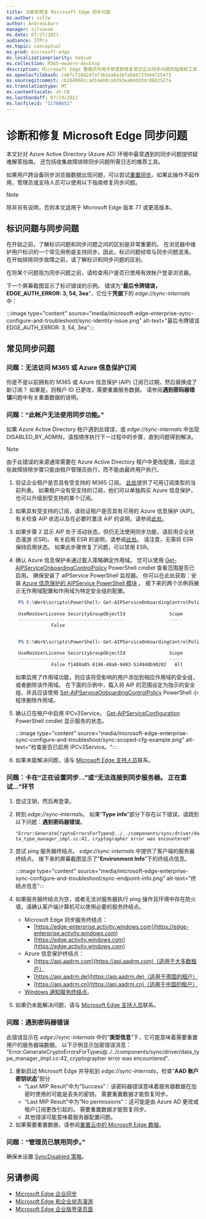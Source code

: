 ```yaml
---
title: 诊断和修复 Microsoft Edge 同步问题
ms.author: collw
author: AndreaLBarr
manager: silvanam
ms.date: 07/27/2021
audience: ITPro
ms.topic: conceptual
ms.prod: microsoft-edge
ms.localizationpriority: medium
ms.collection: M365-modern-desktop
description: Microsoft Edge 管理员可用于排查和修复常见企业同步问题的指南和工具
ms.openlocfilehash: c46fc716424faf361ea0a3bfab68737b64725473
ms.sourcegitcommit: cb264068ccad14eb8ca8393ea04dd3dc8682527a
ms.translationtype: MT
ms.contentlocale: zh-CN
ms.lasthandoff: 07/29/2021
ms.locfileid: "11708651"
---
```

# <a name="diagnose-and-fix-microsoft-edge-sync-issues"></a>诊断和修复 Microsoft Edge 同步问题

本文针对 Azure Active Directory (Azure AD) 环境中最常遇到的同步问题提供疑难解答指南。 还包括收集故障排除同步问题所需日志的推荐工具。

如果用户跨设备同步浏览器数据出现问题，可以尝试[重置同步](edge-learnmore-reset-data-in-cloud.md)。如果此操作不起作用，管理员或支持人员可以使用以下指南修复同步问题。

> [!NOTE]
> 除非另有说明，否则本文适用于 Microsoft Edge 版本 77 或更高版本。

## <a name="identity-issues-versus-sync-issues"></a>标识问题与同步问题

在开始之前，了解标识问题和同步问题之间的区别是非常重要的。 在浏览器中维护用户标识的一个常见用例是支持同步。因此，标识问题经常与同步问题混淆。 在开始排除同步故障之前，请了解标识和同步问题的区别。

在将某个问题视为同步问题之前，请检查用户是否已使用有效帐户登录浏览器。

下一个屏幕截图显示了标识错误的示例。 错误为“**最后令牌错误，EDGE_AUTH_ERROR: 3, 54, 3ea**”，它位于**凭据**下的 *edge://sync-internals* 中： 

:::image type="content" source="media/microsoft-edge-enterprise-sync-configure-and-troubleshoot/sync-identity-issue.png" alt-text="最后令牌错误 EDGE_AUTH_ERROR: 3, 54, 3ea":::

## <a name="common-sync-issues"></a>常见同步问题

### <a name="issue-cant-access-m365-or-azure-information-protection-subscription"></a>问题：无法访问 M365 或 Azure 信息保护订阅

你是不是以前拥有的 M365 或 Azure 信息保护 (AIP) 订阅已过期，然后替换成了新订阅？ 如果是，则租户 ID 已更改，需要重置服务数据。 请参阅**遇到密码器错误**问题中有关重置数据的说明。

### <a name="issue-sync-is-not-available-for-this-account"></a>问题：“此帐户无法使用同步功能。”

如果 Azure Active Directory 帐户遇到此错误，或 *edge://sync-internals* 中出现 DISABLED_BY_ADMIN，请按顺序执行下一过程中的步骤，直到问题得到解决。

> [!NOTE]
> 由于此错误的来源通常需要在 Azure Active Directory 租户中更改配置，因此这些故障排除步骤只能由租户管理员执行，而不能由最终用户执行。

1. 验证企业租户是否具有受支持的 M365 订阅。 [此处](/azure/information-protection/activate-office365)提供了可用订阅类型的当前列表。 如果租户没有受支持的订阅，他们可以单独购买 Azure 信息保护，也可以升级到受支持的某个订阅。
2. 如果具有受支持的订阅，请验证租户是否具有可用的 Azure 信息保护 (AIP)。 有关检查 AIP 状态以及在必要时激活 AIP 的说明，请参阅[此处](/azure/information-protection/activate-office365)。
3. 如果步骤 2 显示 AIP 处于活动状态，但仍无法使用同步功能，请启用企业状态漫游 (ESR)。 有关启用 ESR 的说明，请参阅[此处](/azure/active-directory/devices/enterprise-state-roaming-enable)。 请注意，无需将 ESR 保持启用状态。 如果此步骤修复了问题，可以禁用 ESR。
4. 确认 Azure 信息保护未通过载入策略确定作用域。 您可以使用 [Get-AIPServiceOnboardingControlPolicy](/powershell/module/aipservice/get-aipserviceonboardingcontrolpolicy?view=azureipps) PowerShell cmdlet 查看范围是否已启用。 确保安装了 aIPService PowerShell 监视器。 你可以在此处获取：安装 [Azure 信息保护的 AIPService PowerShell 模块](/azure/information-protection/install-powershell) 。 接下来的两个示例将展示无作用域配置和作用域为特定安全组的配置。

   ```powershell
    PS C:\Work\scripts\PowerShell> Get-AIPServiceOnboardingControlPolicy
 
    UseRmsUserLicense SecurityGroupObjectId                Scope
    ----------------- ---------------------                -----
                False 
   ```

   ```powershell

    PS C:\Work\scripts\PowerShell> Get-AIPServiceOnboardingControlPolicy
 
    UseRmsUserLicense SecurityGroupObjectId                Scope
    ----------------- ---------------------                -----
                False f1488a05-8196-40a6-9483-524948b90282   All
   ```

   如果启用了作用域功能，则应该将受影响的用户添加到相应作用域的安全组，或者删除该作用域。 在下面的示例中，载入将 AIP 的范围设定为指示的安全组，并且应该使用 [Set-AIPServiceOnboardingControlPolicy](/powershell/module/aipservice/set-aipserviceonboardingcontrolpolicy?view=azureipps) PowerShell 小程序删除作用域。

5. 确认已在租户中启用 IPCv3Service。 [Get-AIPServiceConfiguration](/powershell/module/aipservice/get-aipserviceconfiguration?view=azureipps) PowerShell cmdlet 显示服务的状态。

   :::image type="content" source="media/microsoft-edge-enterprise-sync-configure-and-troubleshoot/sync-scoped-cfg-example.png" alt-text="检查是否已启用 IPCv3Service。":::

6. 如果未能解决问题，请与 [Microsoft Edge 支持人员](https://www.microsoftedgeinsider.com/support)联系。

### <a name="issue-stuck-at-setting-up-sync-or-couldnt-connect-to-the-sync-server-retrying"></a>问题：卡在“正在设置同步...”或“无法连接到同步服务器。 正在重试…”环节

1. 尝试注销，然后再登录。
2. 转到 *edge://sync-internals*。 如果“**Type info**”部分下存在以下错误，请跳到以下问题：**遇到密码器错误**。

   `"Error:GenerateCryptoErrorsForTypes@../../components/sync/driver/data_type_manager_impl.cc:42, cryptographer error was encountered"`

3. 尝试 ping 服务器终结点。 *edge://sync-internals* 中提供了客户端的服务器终结点。 接下来的屏幕截图显示了“**Environment Info**”下的终结点信息。

   :::image type="content" source="media/microsoft-edge-enterprise-sync-configure-and-troubleshoot/sync-endpoint-info.png" alt-text="终结点信息":::

4. 如果服务器终结点为空，或者无法对服务器执行 ping 操作且环境中存在防火墙，请确认客户端计算机可以使用必要的服务终结点。

   - Microsoft Edge 同步服务终结点：
     - [https://edge-enterprise.activity.windows.com](https://edge-enterprise.activity.windows.com)
     - [https://edge.activity.windows.com](https://edge.activity.windows.com)
    - Azure 信息保护终结点：
      - [https://api.aadrm.com](https://api.aadrm.com)（适用于大多数租户）
      - [https://api.aadrm.de](https://api.aadrm.de)（适用于德国的租户）
      - [https://api.aadrm.cn](https://api.aadrm.cn)（适用于中国的租户）
   - [Windows 通知服务终结点](/windows/uwp/design/shell/tiles-and-notifications/firewall-allowlist-config)。

5. 如果仍未能解决问题，请与 [Microsoft Edge 支持人员](https://www.microsoftedgeinsider.com/support)联系。

### <a name="issue-cryptographer-error-encountered"></a>问题：遇到密码器错误

此错误显示在 *edge://sync-internals* 中的“**类型信息**”下，它可能意味着需要重置用户的服务器端数据。 以下示例显示加密错误消息：
<br>"Error:GenerateCryptoErrorsForTypes@../../components/sync/driver/data_type_manager_impl.cc:42, cryptographer error was encountered".

1. 重新启动 Microsoft Edge 并导航到 *edge://sync-internals*，检查“**AAD 账户密钥状态**”部分
   - “Last MIP Result”中为“Success”：该密码器错误意味着服务器数据在加密时使用的可能是丢失的密钥。 需要重置数据才能恢复同步。
   - “Last MIP Result”中为“No permissions”：这可能是由 Azure AD 更改或租户订阅更改引起的。 需要重置数据才能恢复同步。
   - 其他错误可能意味着服务器配置问题。
2. 如果需要重置数据，请参阅[重置云中的 Microsoft Edge 数据](edge-learnmore-reset-data-in-cloud.md)。

### <a name="issue-sync-has-been-turned-off-by-your-administrator"></a>问题：“管理员已禁用同步。”

确保未设置 [SyncDisabled 策略](./microsoft-edge-policies.md#syncdisabled)。

## <a name="see-also"></a>另请参阅

- [Microsoft Edge 企业同步](microsoft-edge-enterprise-sync.md)
- [Microsoft Edge 和企业状态漫游](microsoft-edge-enterprise-state-roaming.md)
- [Microsoft Edge 企业版登录页面](https://aka.ms/EdgeEnterprise)
